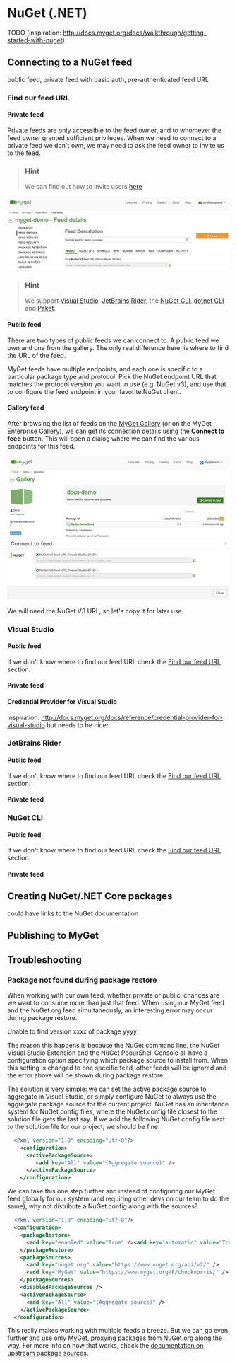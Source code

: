 # NuGet \(.NET\)

TODO (inspiration: http://docs.myget.org/docs/walkthrough/getting-started-with-nuget)

## Connecting to a NuGet feed

public feed, private feed with basic auth, pre-authenticated feed URL

### Find our feed URL

#### Private feed

Private feeds are only accessible to the feed owner, and to whomever the feed owner granted sufficient privileges. When we need to connect to a private feed we don't own, we may need to ask the feed owner to invite us to the feed.

> ### Hint
> We can find out how to invite users [here](../inviting-users-to-a-feed.md)

![Feed details](assets/feed-details.png)

> ### Hint
> We support [Visual Studio](#visual-studio), [JetBrains Rider](#jetbrains-rider), the [NuGet CLI](#nuget-cli), [dotnet CLI](#dotnet-cli) and [Paket](#paket).

#### Public feed

There are two types of public feeds we can connect to. A public feed we own and one from the gallery. The only real difference here, is where to find the URL of the feed.

MyGet feeds have multiple endpoints, and each one is specific to a particular package type and protocol. Pick the NuGet endpoint URL that matches the protocol version you want to use (e.g. NuGet v3), and use that to configure the feed endpoint in your favorite NuGet client.

#### Gallery feed

After browsing the list of feeds on the [MyGet Gallery](https://myget.org/gallery) (or on the MyGet Enterprise Gallery), we can get its connection details using the **Connect to feed** button. This will open a dialog where we can find the various endpoints for this feed.

![Gallery feed details](assets/gallery-feed.png)
![Gallery feed URL](assets/connect-gallery-feed.png)

We will need the NuGet V3 URL, so let's copy it for later use.

### Visual Studio

#### Public feed

If we don't know where to find our feed URL check the [Find our feed URL](#find-our-feed-url) section.

#### Private feed

#### Credential Provider for Visual Studio

inspiration: http://docs.myget.org/docs/reference/credential-provider-for-visual-studio but needs to be nicer

### JetBrains Rider

#### Public feed

If we don't know where to find our feed URL check the [Find our feed URL](#find-our-feed-url) section.

#### Private feed

### NuGet CLI

#### Public feed

If we don't know where to find our feed URL check the [Find our feed URL](#find-our-feed-url) section.

#### Private feed

## Creating NuGet/.NET Core packages

could have links to the NuGet documentation

## Publishing to MyGet

## Troubleshooting


### Package not found during package restore

When working with our own feed, whether private or public, chances are we want to consume more than just that feed. When using our MyGet feed and the NuGet.org feed simultaneously, an interesting error may occur during package restore.

   Unable to find version xxxx of package yyyy

The reason this happens is because the NuGet command line, the NuGet Visual Studio Extension and the NuGet PoourShell Console all have a configuration option specifying which package source to install from. When this setting is changed to one specific feed, other feeds will be ignored and the error above will be shown during package restore.

The solution is very simple: we can set the active package source to aggregate in Visual Studio, or simply configure NuGet to always use the aggregate package source for the current project. NuGet has an inheritance system for NuGet.config files, where the NuGet.config file closest to the solution file gets the last say. If we add the following NuGet.config file next to the solution file for our project, we should be fine:

```xml
  <?xml version="1.0" encoding="utf-8"?>
    <configuration>
      <activePackageSource>
         <add key="All" value="(Aggregate source)" />
      </activePackageSource>
    </configuration>
```

We can take this one step further and instead of configuring our MyGet feed globally for our system (and requiring other devs on our team to do the same), why not distribute a NuGet.config along with the sources?

```xml
  <?xml version="1.0" encoding="utf-8"?>
  <configuration>
    <packageRestore>
      <add key="enabled" value="True" /><add key="automatic" value="True" />
    </packageRestore>
    <packageSources>
      <add key="nuget.org" value="https://www.nuget.org/api/v2/" />
      <add key="MyGet" value="https://www.myget.org/F/chucknorris/" />
    </packageSources>
    <disabledPackageSources />
    <activePackageSource>
      <add key="All" value="(Aggregate source)" />
    </activePackageSource>
  </configuration>
```

This really makes working with multiple feeds a breeze. But we can go even further and use only MyGet, proxying packages from NuGet.org along the way. For more info on how that works, check the [documentation on upstream package sources](/docs/reference/package-sources#Scenario_-_Proxying_upstream_feeds_and_packages).
